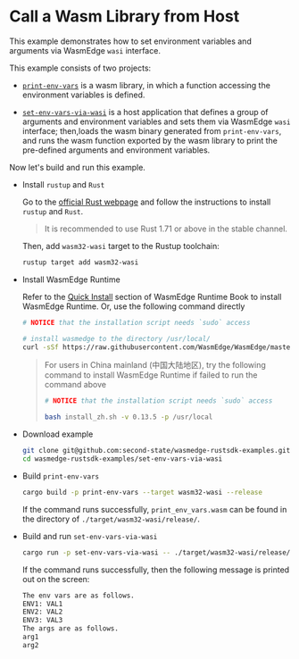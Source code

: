 # Call a Wasm Library from Host

This example demonstrates how to set environment variables and arguments via WasmEdge `wasi` interface.

This example consists of two projects:

- [`print-env-vars`](print-env-vars) is a wasm library, in which a function accessing the environment variables is defined.

- [`set-env-vars-via-wasi`](set-env-vars-via-wasi) is a host application that defines a group of arguments and environment variables and sets them via WasmEdge `wasi` interface; then,loads the wasm binary generated from `print-env-vars`, and runs the wasm function exported by the wasm library to print the pre-defined arguments and environment variables.

Now let's build and run this example.

- Install `rustup` and `Rust`

  Go to the [official Rust webpage](https://www.rust-lang.org/tools/install) and follow the instructions to install `rustup` and `Rust`.

  > It is recommended to use Rust 1.71 or above in the stable channel.

  Then, add `wasm32-wasi` target to the Rustup toolchain:

  ```bash
  rustup target add wasm32-wasi
  ```

- Install WasmEdge Runtime

  Refer to the [Quick Install](https://wasmedge.org/book/en/quick_start/install.html#quick-install) section of WasmEdge Runtime Book to install WasmEdge Runtime. Or, use the following command directly

  ```bash
  # NOTICE that the installation script needs `sudo` access

  # install wasmedge to the directory /usr/local/
  curl -sSf https://raw.githubusercontent.com/WasmEdge/WasmEdge/master/utils/install.sh | bash -s -- -v 0.13.5 -p /usr/local
  ```

  > For users in China mainland (中国大陆地区), try the following command to install WasmEdge Runtime if failed to run the command above
  >
  > ```bash
  > # NOTICE that the installation script needs `sudo` access
  >
  > bash install_zh.sh -v 0.13.5 -p /usr/local
  > ```

- Download example

  ```bash
  git clone git@github.com:second-state/wasmedge-rustsdk-examples.git
  cd wasmedge-rustsdk-examples/set-env-vars-via-wasi
  ```

- Build `print-env-vars`

  ```bash
  cargo build -p print-env-vars --target wasm32-wasi --release
  ```

  If the command runs successfully, `print_env_vars.wasm` can be found in the directory of `./target/wasm32-wasi/release/`.

- Build and run `set-env-vars-via-wasi`

  ```bash
  cargo run -p set-env-vars-via-wasi -- ./target/wasm32-wasi/release/print_env_vars.wasm
  ```

  If the command runs successfully, then the following message is printed out on the screen:

  ```bash
  The env vars are as follows.
  ENV1: VAL1
  ENV2: VAL2
  ENV3: VAL3
  The args are as follows.
  arg1
  arg2
  ```
